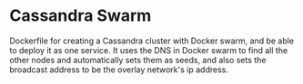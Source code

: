 # Cassandra Swarm
Dockerfile for creating a Cassandra cluster with Docker swarm, and be able to deploy it as one service.
It uses the DNS in Docker swarm to find all the other nodes and automatically sets them as seeds, and also sets the broadcast address to be the overlay network's ip address.



